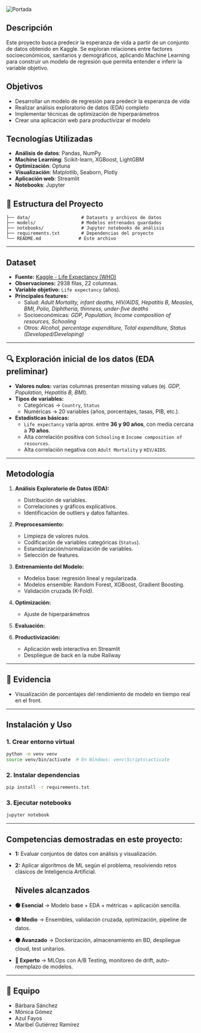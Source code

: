 ![Portada](https://drive.google.com/uc?export=view&id=1kkxRMWHfNrVrHebpBDSEFEqxEGpp7GnV)


## Descripción
Este proyecto busca predecir la esperanza de vida a partir de un conjunto de datos obtenido en Kaggle.
Se exploran relaciones entre factores socioeconómicos, sanitarios y demográficos, aplicando Machine Learning para construir un modelo de regresión que permita entender e inferir la variable objetivo.

## Objetivos
- Desarrollar un modelo de regresión para predecir la esperanza de vida
- Realizar análisis exploratorio de datos (EDA) completo
- Implementar técnicas de optimización de hiperparámetros
- Crear una aplicación web para productivizar el modelo

## Tecnologías Utilizadas
- **Análisis de datos**: Pandas, NumPy
- **Machine Learning**: Scikit-learn, XGBoost, LightGBM
- **Optimización**: Optuna
- **Visualización**: Matplotlib, Seaborn, Plotly
- **Aplicación web**: Streamlit
- **Notebooks**: Jupyter

## 📁 Estructura del Proyecto
```
├── data/                   # Datasets y archivos de datos
├── models/                 # Modelos entrenados guardados
├── notebooks/              # Jupyter notebooks de análisis
├── requirements.txt        # Dependencias del proyecto
└── README.md              # Este archivo
```
---

## Dataset  
- **Fuente:** [Kaggle - Life Expectancy (WHO)](https://www.kaggle.com/datasets/kumarajarshi/life-expectancy-who)  
- **Observaciones:** 2938 filas, 22 columnas.  
- **Variable objetivo:** `Life expectancy` (años).  
- **Principales features:**  
  - Salud: *Adult Mortality, infant deaths, HIV/AIDS, Hepatitis B, Measles, BMI, Polio, Diphtheria, thinness, under-five deaths*  
  - Socioeconómicas: *GDP, Population, Income composition of resources, Schooling*  
  - Otros: *Alcohol, percentage expenditure, Total expenditure, Status (Developed/Developing)*  

---
## 🔍 Exploración inicial de los datos (EDA preliminar)  
- **Valores nulos:** varias columnas presentan missing values (ej. *GDP, Population, Hepatitis B, BMI*).  
- **Tipos de variables:**  
  - Categóricas → `Country`, `Status`  
  - Numéricas → 20 variables (años, porcentajes, tasas, PIB, etc.).  
- **Estadísticas básicas:**  
  - `Life expectancy` varía aprox. entre **36 y 90 años**, con media cercana a **70 años**.  
  - Alta correlación positiva con `Schooling` e `Income composition of resources`.  
  - Alta correlación negativa con `Adult Mortality` y `HIV/AIDS`.  

---

## Metodología  
1. **Análisis Exploratorio de Datos (EDA):**  
   - Distribución de variables.  
   - Correlaciones y gráficos explicativos.  
   - Identificación de outliers y datos faltantes.  

2. **Preprocesamiento:**  
   - Limpieza de valores nulos.  
   - Codificación de variables categóricas (`Status`).  
   - Estandarización/normalización de variables.  
   - Selección de features.  

3. **Entrenamiento del Modelo:**  
   - Modelos base: regresión lineal y regularizada.  
   - Modelos ensemble: Random Forest, XGBoost, Gradient Boosting.  
   - Validación cruzada (K-Fold).  

4. **Optimización:**  
   - Ajuste de hiperparámetros
     
5. **Evaluación:**  
    

6. **Productivización:**  
   - Aplicación web interactiva en Streamlit  
   - Despliegue de back en la nube Railway  

---

## 📸 Evidencia 
- Visualización de porcentajes del rendimiento de modelo en tiempo real en el front.  

---

## Instalación y Uso

### 1. Crear entorno virtual
```bash
python -m venv venv
source venv/bin/activate  # En Windows: venv\Scripts\activate
```

### 2. Instalar dependencias
```bash
pip install -r requirements.txt
```

### 3. Ejecutar notebooks
```bash
jupyter notebook
```

---

## Competencias demostradas en este proyecto: 
- **1:** Evaluar conjuntos de datos con análisis y visualización.  
- **2:** Aplicar algoritmos de ML según el problema, resolviendo retos clásicos de Inteligencia Artificial.

  ## Niveles alcanzados  
- **🟢 Esencial** → Modelo base + EDA + métricas + aplicación sencilla.  
- **🟡 Medio** → Ensembles, validación cruzada, optimización, pipeline de datos.  
- **🟠 Avanzado** → Dockerización, almacenamiento en BD, despliegue cloud, test unitarios.  
- **🔴 Experto** → MLOps con A/B Testing, monitoreo de drift, auto-reemplazo de modelos.  



___
## 👥 Equipo
- Bárbara Sánchez
- Mónica Gómez
- Azul Fayos
- Maribel Gutiérrez Ramírez
